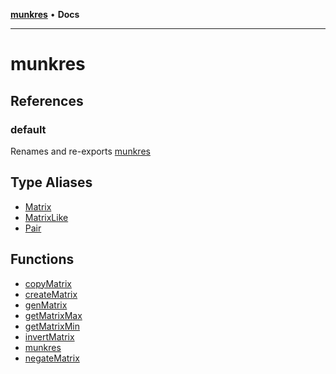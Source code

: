 [**munkres**](README.md) • **Docs**

***

# munkres

## References

### default

Renames and re-exports [munkres](functions/munkres.md)

## Type Aliases

- [Matrix](type-aliases/Matrix.md)
- [MatrixLike](type-aliases/MatrixLike.md)
- [Pair](type-aliases/Pair.md)

## Functions

- [copyMatrix](functions/copyMatrix.md)
- [createMatrix](functions/createMatrix.md)
- [genMatrix](functions/genMatrix.md)
- [getMatrixMax](functions/getMatrixMax.md)
- [getMatrixMin](functions/getMatrixMin.md)
- [invertMatrix](functions/invertMatrix.md)
- [munkres](functions/munkres.md)
- [negateMatrix](functions/negateMatrix.md)
